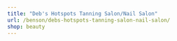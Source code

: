 ```yaml
---
title: "Deb's Hotspots Tanning Salon/Nail Salon"
url: /benson/debs-hotspots-tanning-salon-nail-salon/
shop: beauty
---
```

